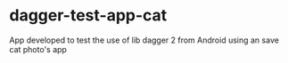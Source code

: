 
# dagger-test-app-cat
App developed to test the use of lib dagger 2 from Android using an save cat photo's app
